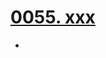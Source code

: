 # [0055. xxx](https://github.com/Tdahuyou/TNotes.react/tree/main/0055.%20xxx)

<!-- region:toc -->


- 

<!-- endregion:toc -->
